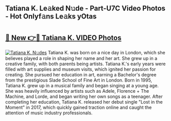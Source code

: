 ## Tatiana K. Le𝚊ked N𝚞de - Part-U7C Video Photos - Hot Onlyf𝚊ns Le𝚊ks yOtas

# <h2><a href="http://ab7801.deff.icu/?id=Tatiana+K.">🔗 New 👉🔴 Tatiana K. VIDEO Photos</a></h2>

[![Tatiana K. N𝚞des](https://i.imgur.com/rIISA9y.gif)](http://ab7801.deff.icu/?id=Tatiana+K.)
Tatiana K. was born on a nice day in London, which she believes played a role in shaping her name and her art. She grew up in a creative family, with both parents being artists. Tatiana K.'s early years were filled with art supplies and museum visits, which ignited her passion for creating. She pursued her education in art, earning a Bachelor's degree from the prestigious Slade School of Fine Art in London. Born in 1995, Tatiana K. grew up in a musical family and began singing at a young age. She was heavily influenced by artists such as Adele, Florence + The Machine, and Lorde, and began writing her own songs as a teenager. After completing her education, Tatiana K. released her debut single "Lost in the Moment" in 2017, which quickly gained traction online and caught the attention of music industry professionals.
